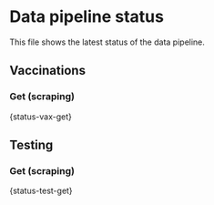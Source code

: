 # Data pipeline status
This file shows the latest status of the data pipeline.


## Vaccinations
### Get (scraping)

{status-vax-get}

## Testing
### Get (scraping)

{status-test-get}